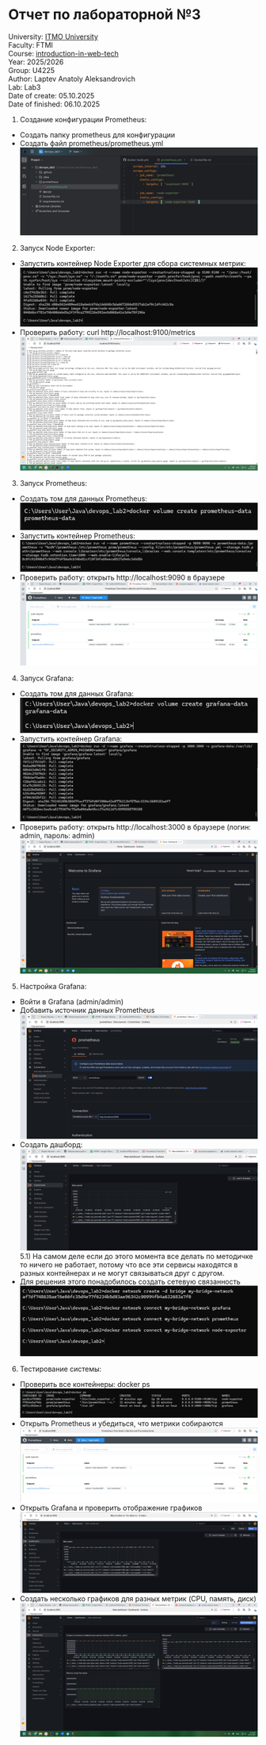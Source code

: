 # Отчет по лабораторной №3

University: [ITMO University](https://itmo.ru/ru/)\
Faculty: FTMI\
Course: [introduction-in-web-tech](https://itmo-ict-faculty.github.io/introduction-in-web-tech)\
Year: 2025/2026\
Group: U4225\
Author: Laptev Anatoly Aleksandrovich\
Lab: Lab3\
Date of create: 05.10.2025\
Date of finished: 06.10.2025

1) Создание конфигурации Prometheus:
* Создать папку prometheus для конфигурации
* Создать файл prometheus/prometheus.yml
![img.png](img.png)
2) Запуск Node Exporter:
* Запустить контейнер Node Exporter для сбора системных метрик:
![img_1.png](img_1.png)
* Проверить работу: curl http://localhost:9100/metrics
![img_2.png](img_2.png)
3) Запуск Prometheus:
* Создать том для данных Prometheus:
![img_3.png](img_3.png)
* Запустить контейнер Prometheus:
![img_5.png](img_5.png)
* Проверить работу: открыть http://localhost:9090 в браузере
![img_11.png](img_11.png)
4) Запуск Grafana:
* Создать том для данных Grafana:
![img_6.png](img_6.png)
* Запустить контейнер Grafana:
![img_7.png](img_7.png)
* Проверить работу: открыть http://localhost:3000 в браузере (логин: admin, пароль: admin)
![img_8.png](img_8.png)
5) Настройка Grafana:
* Войти в Grafana (admin/admin)
* Добавить источник данных Prometheus
![img_9.png](img_9.png)
* Создать дашборд:
![img_12.png](img_12.png)
5.1) На самом деле если до этого момента все делать по методичке то ничего не работает, потому что
все эти сервисы находятся в разных контейнерах и не могут связываться друг с другом. 
* Для решения этого понадобилось создать сетевую связанность 
![img_13.png](img_13.png)
6) Тестирование системы:
* Проверить все контейнеры: docker ps
![img_14.png](img_14.png)
* Открыть Prometheus и убедиться, что метрики собираются
![img_15.png](img_15.png)
* Открыть Grafana и проверить отображение графиков
![img_16.png](img_16.png)
* Создать несколько графиков для разных метрик (CPU, память, диск)
![img_17.png](img_17.png)